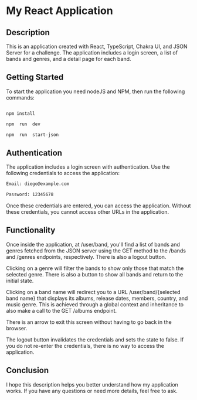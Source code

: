 # My React Application

## Description

This is an application created with React, TypeScript, Chakra UI, and JSON Server for a challenge. The application includes a login screen, a list of bands and genres, and a detail page for each band.

## Getting Started

To start the application you need nodeJS and NPM, then run the following commands:

```bash

npm install

npm  run  dev

npm  run  start-json

```

## Authentication

The application includes a login screen with authentication. Use the following credentials to access the application:

```bash
Email: diego@example.com

Password: 12345678
```

Once these credentials are entered, you can access the application. Without these credentials, you cannot access other URLs in the application.

## Functionality

Once inside the application, at /user/band, you'll find a list of bands and genres fetched from the JSON server using the GET method to the /bands and /genres endpoints, respectively. There is also a logout button.

Clicking on a genre will filter the bands to show only those that match the selected genre. There is also a button to show all bands and return to the initial state.

Clicking on a band name will redirect you to a URL /user/band/{selected band name} that displays its albums, release dates, members, country, and music genre. This is achieved through a global context and inheritance to also make a call to the GET /albums endpoint.

There is an arrow to exit this screen without having to go back in the browser.

The logout button invalidates the credentials and sets the state to false. If you do not re-enter the credentials, there is no way to access the application.

## Conclusion

I hope this description helps you better understand how my application works. If you have any questions or need more details, feel free to ask.
